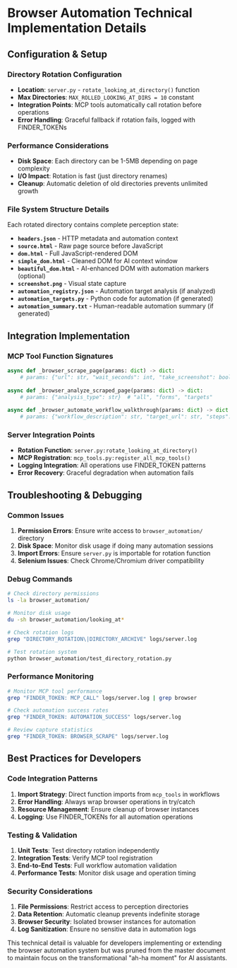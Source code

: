 # Browser Automation Technical Implementation Details

## Configuration & Setup

### Directory Rotation Configuration
- **Location**: `server.py` - `rotate_looking_at_directory()` function
- **Max Directories**: `MAX_ROLLED_LOOKING_AT_DIRS = 10` constant
- **Integration Points**: MCP tools automatically call rotation before operations
- **Error Handling**: Graceful fallback if rotation fails, logged with FINDER_TOKENs

### Performance Considerations
- **Disk Space**: Each directory can be 1-5MB depending on page complexity
- **I/O Impact**: Rotation is fast (just directory renames)
- **Cleanup**: Automatic deletion of old directories prevents unlimited growth

### File System Structure Details
Each rotated directory contains complete perception state:
- **`headers.json`** - HTTP metadata and automation context
- **`source.html`** - Raw page source before JavaScript
- **`dom.html`** - Full JavaScript-rendered DOM
- **`simple_dom.html`** - Cleaned DOM for AI context window
- **`beautiful_dom.html`** - AI-enhanced DOM with automation markers (optional)
- **`screenshot.png`** - Visual state capture
- **`automation_registry.json`** - Automation target analysis (if analyzed)
- **`automation_targets.py`** - Python code for automation (if generated)
- **`automation_summary.txt`** - Human-readable automation summary (if generated)

## Integration Implementation

### MCP Tool Function Signatures
```python
async def _browser_scrape_page(params: dict) -> dict:
    # params: {"url": str, "wait_seconds": int, "take_screenshot": bool, "update_looking_at": bool}
    
async def _browser_analyze_scraped_page(params: dict) -> dict:
    # params: {"analysis_type": str}  # "all", "forms", "targets"
    
async def _browser_automate_workflow_walkthrough(params: dict) -> dict:
    # params: {"workflow_description": str, "target_url": str, "steps": list}
```

### Server Integration Points
- **Rotation Function**: `server.py:rotate_looking_at_directory()`
- **MCP Registration**: `mcp_tools.py:register_all_mcp_tools()`
- **Logging Integration**: All operations use FINDER_TOKEN patterns
- **Error Recovery**: Graceful degradation when automation fails

## Troubleshooting & Debugging

### Common Issues
1. **Permission Errors**: Ensure write access to `browser_automation/` directory
2. **Disk Space**: Monitor disk usage if doing many automation sessions
3. **Import Errors**: Ensure `server.py` is importable for rotation function
4. **Selenium Issues**: Check Chrome/Chromium driver compatibility

### Debug Commands
```bash
# Check directory permissions
ls -la browser_automation/

# Monitor disk usage  
du -sh browser_automation/looking_at*

# Check rotation logs
grep "DIRECTORY_ROTATION\|DIRECTORY_ARCHIVE" logs/server.log

# Test rotation system
python browser_automation/test_directory_rotation.py
```

### Performance Monitoring
```bash
# Monitor MCP tool performance
grep "FINDER_TOKEN: MCP_CALL" logs/server.log | grep browser

# Check automation success rates
grep "FINDER_TOKEN: AUTOMATION_SUCCESS" logs/server.log

# Review capture statistics  
grep "FINDER_TOKEN: BROWSER_SCRAPE" logs/server.log
```

## Best Practices for Developers

### Code Integration Patterns
1. **Import Strategy**: Direct function imports from `mcp_tools` in workflows
2. **Error Handling**: Always wrap browser operations in try/catch
3. **Resource Management**: Ensure cleanup of browser instances
4. **Logging**: Use FINDER_TOKENs for all automation operations

### Testing & Validation
1. **Unit Tests**: Test directory rotation independently
2. **Integration Tests**: Verify MCP tool registration
3. **End-to-End Tests**: Full workflow automation validation
4. **Performance Tests**: Monitor disk usage and operation timing

### Security Considerations
1. **File Permissions**: Restrict access to perception directories
2. **Data Retention**: Automatic cleanup prevents indefinite storage
3. **Browser Security**: Isolated browser instances for automation
4. **Log Sanitization**: Ensure no sensitive data in automation logs

This technical detail is valuable for developers implementing or extending the browser automation system but was pruned from the master document to maintain focus on the transformational "ah-ha moment" for AI assistants. 